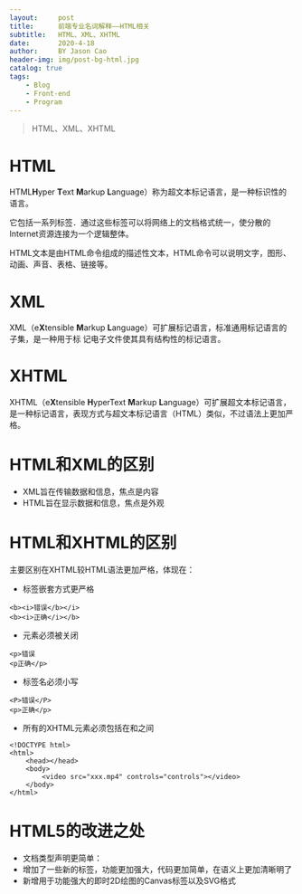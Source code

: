 ```yaml
---
layout:     post
title:      前端专业名词解释——HTML相关
subtitle:   HTML、XML、XHTML
date:       2020-4-18
author:     BY Jason Cao
header-img: img/post-bg-html.jpg
catalog: true
tags:
    - Blog
    - Front-end
    - Program
---
```


> HTML、XML、XHTML

# HTML
HTML**H**yper **T**ext **M**arkup **L**anguage）称为超文本标记语言，是一种标识性的语言。

它包括一系列标签．通过这些标签可以将网络上的文档格式统一，使分散的Internet资源连接为一个逻辑整体。

HTML文本是由HTML命令组成的描述性文本，HTML命令可以说明文字，图形、动画、声音、表格、链接等。

# XML
XML（e**X**tensible **M**arkup **L**anguage）可扩展标记语言，标准通用标记语言的子集，是一种用于标 记电子文件使其具有结构性的标记语言。

# XHTML
XHTML（e**X**tensible **H**yperText **M**arkup **L**anguage）可扩展超文本标记语言，是一种标记语言，表现方式与超文本标记语言（HTML）类似，不过语法上更加严格。

# HTML和XML的区别
- XML旨在传输数据和信息，焦点是内容
- HTML旨在显示数据和信息，焦点是外观

# HTML和XHTML的区别
主要区别在XHTML较HTML语法更加严格，体现在：
- 标签嵌套方式更严格
```
<b><i>错误</b></i>
<b><i>正确</i></b>
```

- 元素必须被关闭
```
<p>错误
<p正确</p>
```

- 标签名必须小写
```
<P>错误</P>
<p>正确</p>
```

- 所有的XHTML元素必须包括在<html>和</html>之间
```
<!DOCTYPE html>
<html>
	<head></head>
	<body>
		<video src="xxx.mp4" controls="controls"></video>
	</body>
</html>
```

# HTML5的改进之处
- 文档类型声明更简单：<!DOCTYPE html>
- 增加了一些新的标签，功能更加强大，代码更加简单，在语义上更加清晰明了
- 新增用于功能强大的即时2D绘图的Canvas标签以及SVG格式
